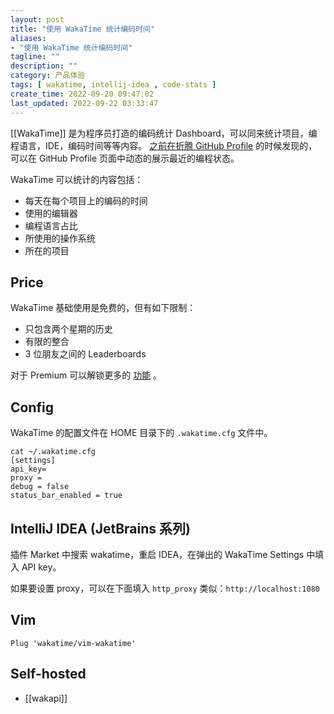 ```yaml
---
layout: post
title: "使用 WakaTime 统计编码时间"
aliases:
- "使用 WakaTime 统计编码时间"
tagline: ""
description: ""
category: 产品体验
tags: [ wakatime, intellij-idea , code-stats ]
create_time: 2022-09-20 09:47:02
last_updated: 2022-09-22 03:33:47
---
```


[[WakaTime]] 是为程序员打造的编码统计 Dashboard，可以同来统计项目，编程语言，IDE，编码时间等等内容。 [之前在折腾 GitHub Profile](/post/2022/09/github-profile.html) 的时候发现的，可以在 GitHub Profile 页面中动态的展示最近的编程状态。

WakaTime 可以统计的内容包括：

- 每天在每个项目上的编码的时间
- 使用的编辑器
- 编程语言占比
- 所使用的操作系统
- 所在的项目

## Price
WakaTime 基础使用是免费的，但有如下限制：

- 只包含两个星期的历史
- 有限的整合
- 3 位朋友之间的 Leaderboards

对于 Premium 可以解锁更多的 [功能](https://wakatime.com/pricing) 。

## Config
WakaTime 的配置文件在 HOME 目录下的 `.wakatime.cfg` 文件中。

```
cat ~/.wakatime.cfg
[settings]
api_key=
proxy = 
debug = false
status_bar_enabled = true
```

## IntelliJ IDEA (JetBrains 系列)

插件 Market 中搜索 wakatime，重启 IDEA，在弹出的 WakaTime Settings 中填入 API key。

如果要设置 proxy，可以在下面填入 `http_proxy` 类似：`http://localhost:1080`

## Vim


    Plug 'wakatime/vim-wakatime'



## Self-hosted

- [[wakapi]]
